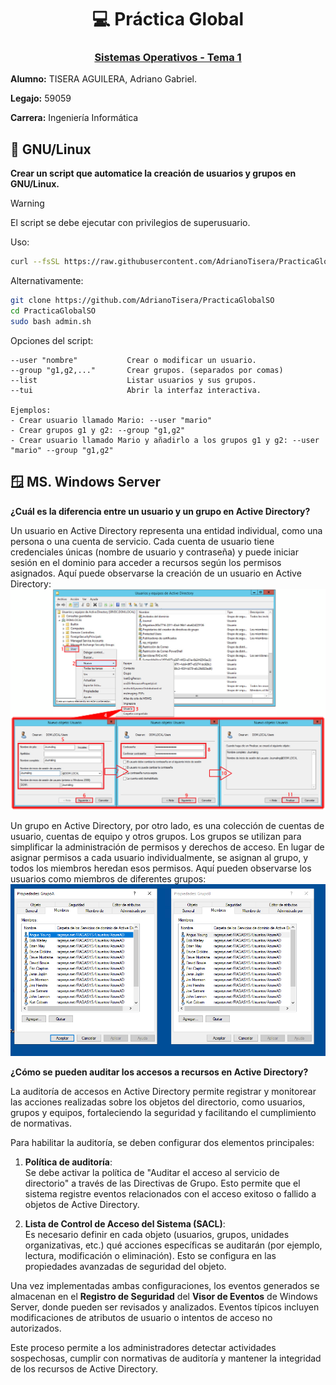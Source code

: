 <h1 align="center">💻 Práctica Global</h1>
<h3 align="center"><u>Sistemas Operativos - Tema 1</u></h3>

**Alumno:** TISERA AGUILERA, Adriano Gabriel.

**Legajo:** 59059

**Carrera:** Ingeniería Informática

## 🐧 GNU/Linux
**Crear un script que automatice la creación de usuarios y grupos en GNU/Linux.**

> [!WARNING]
> El script se debe ejecutar con privilegios de superusuario.

Uso:
```bash
curl --fsSL https://raw.githubusercontent.com/AdrianoTisera/PracticaGlobalSO/main/admin.sh | sudo bash
```
Alternativamente:
```bash
git clone https://github.com/AdrianoTisera/PracticaGlobalSO
cd PracticaGlobalSO
sudo bash admin.sh
```
Opciones del script:
```
--user "nombre"           Crear o modificar un usuario.
--group "g1,g2,..."       Crear grupos. (separados por comas)
--list                    Listar usuarios y sus grupos.
--tui                     Abrir la interfaz interactiva.

Ejemplos:
- Crear usuario llamado Mario: --user "mario"
- Crear grupos g1 y g2: --group "g1,g2"
- Crear usuario llamado Mario y añadirlo a los grupos g1 y g2: --user "mario" --group "g1,g2"
```

## 🪟 MS. Windows Server

**¿Cuál es la diferencia entre un usuario y un grupo en Active Directory?**

Un usuario en Active Directory representa una entidad individual, como una persona o una cuenta de servicio. Cada cuenta de usuario tiene credenciales únicas (nombre de usuario y contraseña) y puede iniciar sesión en el dominio para acceder a recursos según los permisos asignados.
Aquí puede observarse la creación de un usuario en Active Directory:
![](./assets/usuarios.png)

Un grupo en Active Directory, por otro lado, es una colección de cuentas de usuario, cuentas de equipo y otros grupos. Los grupos se utilizan para simplificar la administración de permisos y derechos de acceso. En lugar de asignar permisos a cada usuario individualmente, se asignan al grupo, y todos los miembros heredan esos permisos.
Aquí pueden observarse los usuarios como miembros de diferentes grupos:
![](./assets/grupos.png)

**¿Cómo se pueden auditar los accesos a recursos en Active Directory?**

La auditoría de accesos en Active Directory permite registrar y monitorear las acciones realizadas sobre los objetos del directorio, como usuarios, grupos y equipos, fortaleciendo la seguridad y facilitando el cumplimiento de normativas.

Para habilitar la auditoría, se deben configurar dos elementos principales:

1. **Política de auditoría**:  
Se debe activar la política de "Auditar el acceso al servicio de directorio" a través de las Directivas de Grupo. Esto permite que el sistema registre eventos relacionados con el acceso exitoso o fallido a objetos de Active Directory.

2. **Lista de Control de Acceso del Sistema (SACL)**:  
Es necesario definir en cada objeto (usuarios, grupos, unidades organizativas, etc.) qué acciones específicas se auditarán (por ejemplo, lectura, modificación o eliminación). Esto se configura en las propiedades avanzadas de seguridad del objeto.

Una vez implementadas ambas configuraciones, los eventos generados se almacenan en el **Registro de Seguridad** del **Visor de Eventos** de Windows Server, donde pueden ser revisados y analizados. Eventos típicos incluyen modificaciones de atributos de usuario o intentos de acceso no autorizados.

Este proceso permite a los administradores detectar actividades sospechosas, cumplir con normativas de auditoría y mantener la integridad de los recursos de Active Directory.
